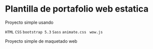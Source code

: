 # Plantilla de portafolio web estatica 


Proyecto simple usando 

``HTML``
``CSS``
``bootstrap 5.3``
``Sass``
``animate.css ``
``wow.js ``



Proyecto simple de maquetado web 

